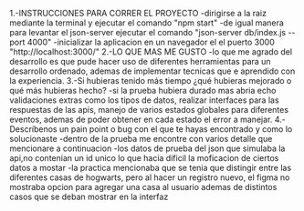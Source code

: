 1.-INSTRUCCIONES PARA CORRER EL PROYECTO
    -dirigirse a la raiz mediante la terminal y ejecutar el comando "npm start"
    -de igual manera para levantar el json-server ejecutar el comando "json-server db/index.js --port 4000"
    -inicializar la aplicacion en un navegador el el puerto 3000 "http://localhost:3000/"
2.-LO QUE MAS ME GUSTO
    -lo que me agrado del desarrollo es que pude hacer uso de diferentes herramientas para un desarrollo ordenado, ademas de implementar tecnicas que e aprendido con la experiencia.
3.-Si hubieras tenido más tiempo ¿qué hubieras mejorado o qué más hubieras hecho?
    -si la prueba hubiera durado mas abria echo validaciones extras como los tipos de datos, realizar interfaces para las respuestas de las apis, manejo de varios estados globales para diferentes eventos, ademas de poder obtener en cada estado el error a manejar.
4.-Descríbenos un pain point o bug con el que te hayas encontrado y como lo solucionaste
    -dentro de la prueba me encontre con varios detalle que mencionare a continuacion
    -los datos de prueba del json que simulaba la api,no contenian un id unico lo que hacia dificil la moficacion de ciertos datos a mostar
    -la practica mencionaba que se tenia que distingir entre las diferentes casas de hogwarts, pero al hacer un registro nuevo, el figma no mostraba opcion para agregar una casa al usuario ademas de distintos casos que se deban mostrar en la interfaz
    